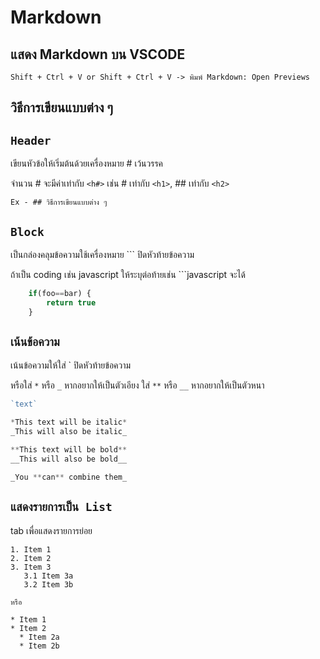# Markdown
## แสดง Markdown บน VSCODE
```
Shift + Ctrl + V or Shift + Ctrl + V -> พิมพ์ Markdown: Open Previews
```

## วิธีการเขียนแบบต่าง ๆ
## `Header`
เขียนหัวข้อให้เริ่มต้นด้วยเครื่องหมาย # เว้นวรรค

จำนวน # จะมีค่าเท่ากับ `<h#>` เช่น # เท่ากับ `<h1>`, ## เท่ากับ `<h2>`

```
Ex - ## วิธีการเขียนแบบต่าง ๆ
```
## `Block`
เป็นกล่องคลุมข้อความใช้เครื่องหมาย ``` ปิดหัวท้ายข้อความ

ถ้าเป็น coding เช่น javascript ให้ระบุต่อท้ายเช่น ```javascript จะได้

```javascript
    if(foo==bar) {
        return true
    }
```
## `เน้นข้อความ`
เน้นข้อความให้ใส่ ` ปิดหัวท้ายข้อความ

หรือใส่ `*` หรือ `_` หากอยากให้เป็นตัวเอียง ใส่ `**` หรือ `__` หากอยากให้เป็นตัวหนา

```javascript
`text`

*This text will be italic*
_This will also be italic_

**This text will be bold**
__This will also be bold__

_You **can** combine them_
```

## `แสดงรายการเป็น List`
tab เพื่อแสดงรายการย่อย

```
1. Item 1
2. Item 2
3. Item 3
   3.1 Item 3a
   3.2 Item 3b

หรือ

* Item 1
* Item 2
  * Item 2a
  * Item 2b
```